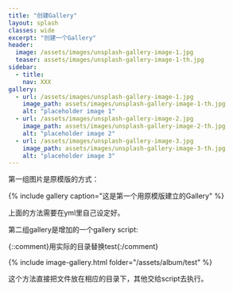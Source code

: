```yaml
---
title: "创建Gallery"
layout: splash
classes: wide
excerpt: "创建一个Gallery"
header:
  image: /assets/images/unsplash-gallery-image-1.jpg
  teaser: assets/images/unsplash-gallery-image-1-th.jpg
sidebar:
  - title: 
    nav: XXX
gallery:
  - url: /assets/images/unsplash-gallery-image-1.jpg
    image_path: assets/images/unsplash-gallery-image-1-th.jpg
    alt: "placeholder image 1"
  - url: /assets/images/unsplash-gallery-image-2.jpg
    image_path: assets/images/unsplash-gallery-image-2-th.jpg
    alt: "placeholder image 2"
  - url: /assets/images/unsplash-gallery-image-3.jpg
    image_path: assets/images/unsplash-gallery-image-3-th.jpg
    alt: "placeholder image 3"
---
```


第一组图片是原模版的方式：

{% include gallery caption="这是第一个用原模版建立的Gallery" %}

上面的方法需要在yml里自己设定好。

第二组gallery是增加的一个gallery script:

{::comment}用实际的目录替换test{:/comment}

{% include image-gallery.html folder="/assets/album/test" %} 

这个方法直接把文件放在相应的目录下，其他交给script去执行。